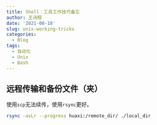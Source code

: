 ```yaml
---
title: Shell：工具工作技巧备忘
author: 王诗翔
date: '2021-08-18'
slug: unix-working-tricks
categories:
  - Blog
tags:
  - 自动化
  - Unix
  - Bash
---
```


## 远程传输和备份文件（夹）

使用`scp`无法续传，使用`rsync`更好。

```bash
rsync -avLr --progress huaxi:/remote_dir/ ./local_dir
```

